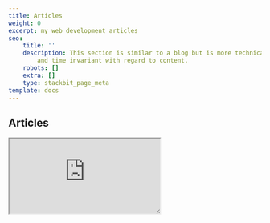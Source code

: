 ```yaml
---
title: Articles
weight: 0
excerpt: my web development articles
seo:
    title: ''
    description: This section is similar to a blog but is more technical in nature
        and time invariant with regard to content.
    robots: []
    extra: []
    type: stackbit_page_meta
template: docs
---
```


## Articles

<iframe style="resize:both; overflow:scroll;"  sandbox="allow-scripts"  src="https://codesandbox.io/embed/medium-articles-vdxzf?autoresize=1&fontsize=18&hidenavigation=1&theme=light&view=preview"
     style="width:1200px; height:800px; border:0; border-radius: 4px; "
     title="medium-articles"
     allow="allow-presentation allow-same-origin allow-scripts"
   >
</iframe>
<br>
